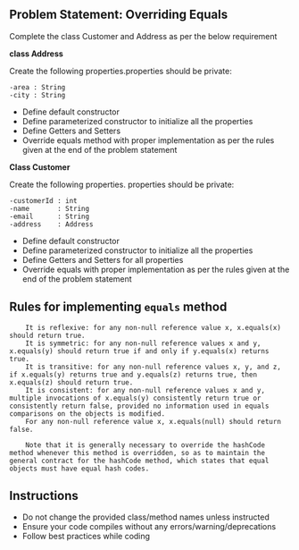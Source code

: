 ## Problem Statement: Overriding Equals

Complete the class Customer and Address as per the below requirement

**class Address**

Create the following properties.properties should be private:

    -area : String 
    -city : String

- Define default constructor
- Define parameterized constructor to initialize all the properties
- Define Getters and Setters
- Override equals method with proper implementation as per the rules given at the end of the problem statement


**Class Customer**

Create the following properties. properties should be private:

    -customerId : int    
    -name       : String
    -email      : String
    -address    : Address 

- Define default constructor
- Define parameterized constructor to initialize all the properties
- Define Getters and Setters for all properties
- Override equals with proper implementation as per the rules given at the end of the problem statement

## Rules for implementing `equals` method

        It is reflexive: for any non-null reference value x, x.equals(x) should return true.
        It is symmetric: for any non-null reference values x and y, x.equals(y) should return true if and only if y.equals(x) returns true.
        It is transitive: for any non-null reference values x, y, and z, if x.equals(y) returns true and y.equals(z) returns true, then x.equals(z) should return true.
        It is consistent: for any non-null reference values x and y, multiple invocations of x.equals(y) consistently return true or consistently return false, provided no information used in equals comparisons on the objects is modified.
        For any non-null reference value x, x.equals(null) should return false.
        
        Note that it is generally necessary to override the hashCode method whenever this method is overridden, so as to maintain the general contract for the hashCode method, which states that equal objects must have equal hash codes.

## Instructions
- Do not change the provided class/method names unless instructed
- Ensure your code compiles without any errors/warning/deprecations 
- Follow best practices while coding
